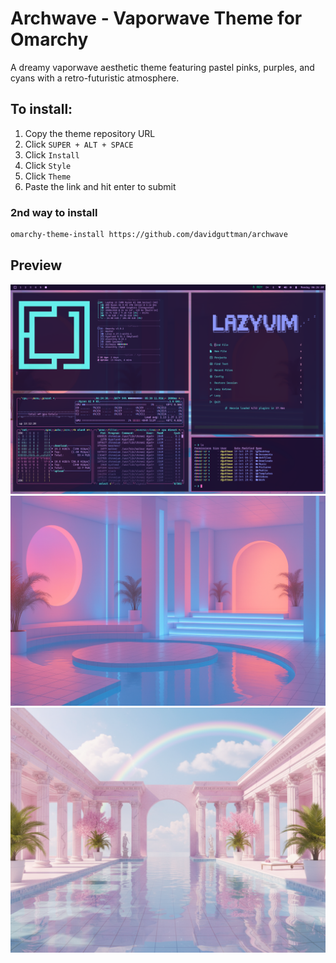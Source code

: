 # Archwave - Vaporwave Theme for Omarchy

A dreamy vaporwave aesthetic theme featuring pastel pinks, purples, and cyans with a retro-futuristic atmosphere.

## To install:
1. Copy the theme repository URL
2. Click `SUPER + ALT + SPACE`
3. Click `Install`
4. Click `Style`
5. Click `Theme`
6. Paste the link and hit enter to submit

### 2nd way to install
```bash
omarchy-theme-install https://github.com/davidguttman/archwave
```

## Preview

![image 0](preview/preview-0.png)
![image 1](preview/preview-1.png)
![image 2](preview/preview-2.png)
